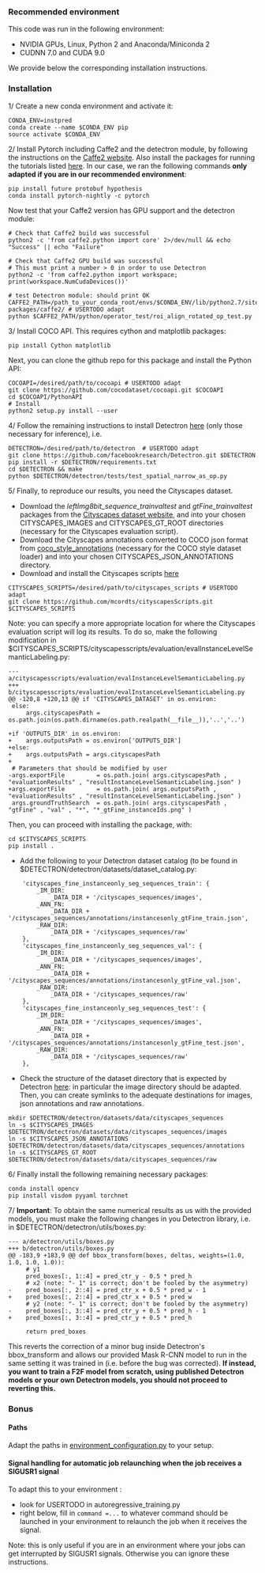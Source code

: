 ### Recommended environment 

This code was run in the following environment:
- NVIDIA GPUs, Linux, Python 2 and Anaconda/Miniconda 2
- CUDNN 7.0 and CUDA 9.0

We provide below the corresponding installation instructions.

### Installation

1/ Create a new conda environment and activate it:

```
CONDA_ENV=instpred
conda create --name $CONDA_ENV pip
source activate $CONDA_ENV
```

2/ Install Pytorch including Caffe2 and the detectron module, by following the instructions on the [Caffe2 website](https://caffe2.ai/docs/getting-started.html). Also install the packages for running the tutorials listed [here](https://caffe2.ai/docs/tutorials).
In our case, we ran the following commands **only adapted if you are in our recommended environment**:
```
pip install future protobuf hypothesis
conda install pytorch-nightly -c pytorch
```

Now test that your Caffe2 version has GPU support and the detectron module:
```
# Check that Caffe2 build was successful
python2 -c 'from caffe2.python import core' 2>/dev/null && echo "Success" || echo "Failure"

# Check that Caffe2 GPU build was successful
# This must print a number > 0 in order to use Detectron
python2 -c 'from caffe2.python import workspace; print(workspace.NumCudaDevices())'

# test Detectron module: should print OK
CAFFE2_PATH=/path_to_your_conda_root/envs/$CONDA_ENV/lib/python2.7/site-packages/caffe2/ # USERTODO adapt
python $CAFFE2_PATH/python/operator_test/roi_align_rotated_op_test.py 
```
<!-- TODO : check that the last test is at all necessary and check difference with below test -->

3/ Install COCO API. This requires cython and matplotlib packages:
```
pip install Cython matplotlib
```
Next, you can clone the github repo for this package and install the Python API:
```
COCOAPI=/desired/path/to/cocoapi # USERTODO adapt
git clone https://github.com/cocodataset/cocoapi.git $COCOAPI
cd $COCOAPI/PythonAPI
# Install
python2 setup.py install --user
```
<!-- TODO : check this -->

4/ Follow the remaining instructions to install Detectron [here](https://github.com/facebookresearch/Detectron/blob/master/INSTALL.md) (only those necessary for inference), i.e.
```
DETECTRON=/desired/path/to/detectron  # USERTODO adapt
git clone https://github.com/facebookresearch/Detectron.git $DETECTRON
pip install -r $DETECTRON/requirements.txt
cd $DETECTRON && make
python $DETECTRON/detectron/tests/test_spatial_narrow_as_op.py
```

5/ Finally, to reproduce our results, you need the Cityscapes dataset. 
- Download the *leftImg8bit_sequence_trainvaltest* and *gtFine_trainvaltest* packages from the [Cityscapes dataset website](https://www.cityscapes-dataset.com/downloads/), and into your chosen CITYSCAPES_IMAGES and CITYSCAPES_GT_ROOT directories (necessary for the Cityscapes evaluation script).
- Download the Cityscapes annotations converted to COCO json format from [coco_style_annotations](coco_style_annotations) (necessary for the COCO style dataset loader) and into your chosen CITYSCAPES_JSON_ANNOTATIONS directory.
- Download and install the Cityscapes scripts [here](https://github.com/mcordts/cityscapesScripts)

```
CITYSCAPES_SCRIPTS=/desired/path/to/cityscapes_scripts # USERTODO adapt
git clone https://github.com/mcordts/cityscapesScripts.git $CITYSCAPES_SCRIPTS

```
Note: you can specify a more appropriate location for where the Cityscapes evaluation script will log its results. 
To do so, make the following modification in $CITYSCAPES_SCRIPTS/cityscapesscripts/evaluation/evalInstanceLevelSemanticLabeling.py:
```
--- a/cityscapesscripts/evaluation/evalInstanceLevelSemanticLabeling.py
+++ b/cityscapesscripts/evaluation/evalInstanceLevelSemanticLabeling.py
@@ -120,8 +120,13 @@ if 'CITYSCAPES_DATASET' in os.environ:
 else:
     args.cityscapesPath = os.path.join(os.path.dirname(os.path.realpath(__file__)),'..','..')
 
+if 'OUTPUTS_DIR' in os.environ:
+    args.outputsPath = os.environ['OUTPUTS_DIR']
+else:
+    args.outputsPath = args.cityscapesPath
+
 # Parameters that should be modified by user
-args.exportFile         = os.path.join( args.cityscapesPath , "evaluationResults" , "resultInstanceLevelSemanticLabeling.json" )
+args.exportFile         = os.path.join( args.outputsPath , "evaluationResults" , "resultInstanceLevelSemanticLabeling.json" )
 args.groundTruthSearch  = os.path.join( args.cityscapesPath , "gtFine" , "val" , "*", "*_gtFine_instanceIds.png" )
 ```
 
Then, you can proceed with installing the package, with:

```
cd $CITYSCAPES_SCRIPTS
pip install .
```

- Add the following to your Detectron dataset catalog (to be found in $DETECTRON/detectron/datasets/dataset_catalog.py:
```
    'cityscapes_fine_instanceonly_seg_sequences_train': {
        _IM_DIR:
            _DATA_DIR + '/cityscapes_sequences/images',
        _ANN_FN:
            _DATA_DIR + '/cityscapes_sequences/annotations/instancesonly_gtFine_train.json',
        _RAW_DIR:
            _DATA_DIR + '/cityscapes_sequences/raw'
    },
    'cityscapes_fine_instanceonly_seg_sequences_val': {
        _IM_DIR:
            _DATA_DIR + '/cityscapes_sequences/images',
        _ANN_FN:
            _DATA_DIR + '/cityscapes_sequences/annotations/instancesonly_gtFine_val.json',
        _RAW_DIR:
            _DATA_DIR + '/cityscapes_sequences/raw'
    },
    'cityscapes_fine_instanceonly_seg_sequences_test': {
        _IM_DIR:
            _DATA_DIR + '/cityscapes_sequences/images',
        _ANN_FN:
            _DATA_DIR + '/cityscapes_sequences/annotations/instancesonly_gtFine_test.json',
        _RAW_DIR:
            _DATA_DIR + '/cityscapes_sequences/raw'
    },
   ```
- Check the structure of the dataset directory that is expected by Detectron [here](https://github.com/facebookresearch/Detectron/blob/master/detectron/datasets/data/README.md): in particular the image directory should be adapted. Then, you can create symlinks to the adequate destinations for images, json annotations and raw annotations.
```
mkdir $DETECTRON/detectron/datasets/data/cityscapes_sequences
ln -s $CITYSCAPES_IMAGES $DETECTRON/detectron/datasets/data/cityscapes_sequences/images
ln -s $CITYSCAPES_JSON_ANNOTATIONS $DETECTRON/detectron/datasets/data/cityscapes_sequences/annotations
ln -s $CITYSCAPES_GT_ROOT $DETECTRON/detectron/datasets/data/cityscapes_sequences/raw
```
<!-- todo : provide the json annotations -->

6/ Finally install the following remaining necessary packages:
```
conda install opencv
pip install visdom pyyaml torchnet
```
<!-- todo check what we can get rid of -->

7/ **Important**: To obtain the same numerical results as us with the provided models, you must make the following changes in you Detectron library, i.e. in $DETECTRON/detectron/utils/boxes.py:
```
--- a/detectron/utils/boxes.py
+++ b/detectron/utils/boxes.py
@@ -183,9 +183,9 @@ def bbox_transform(boxes, deltas, weights=(1.0, 1.0, 1.0, 1.0)):
     # y1
     pred_boxes[:, 1::4] = pred_ctr_y - 0.5 * pred_h
     # x2 (note: "- 1" is correct; don't be fooled by the asymmetry)
-    pred_boxes[:, 2::4] = pred_ctr_x + 0.5 * pred_w - 1
+    pred_boxes[:, 2::4] = pred_ctr_x + 0.5 * pred_w
     # y2 (note: "- 1" is correct; don't be fooled by the asymmetry)
-    pred_boxes[:, 3::4] = pred_ctr_y + 0.5 * pred_h - 1
+    pred_boxes[:, 3::4] = pred_ctr_y + 0.5 * pred_h
 
     return pred_boxes
```
This reverts the correction of a minor bug inside Detectron's bbox_transform and allows our provided Mask R-CNN model to run in the same setting it was trained in (i.e. before the bug was corrected).
**If instead, you want to train a F2F model from scratch, using published Detectron models or your own Detectron models, you should not proceed to reverting this.**


<!-- todo : finish this -->

### Bonus
#### Paths

Adapt the paths in [environment_configuration.py](environment_configuration.py) to your setup.

#### Signal handling for automatic job relaunching when the job receives a SIGUSR1 signal
To adapt this to your environment :
- look for USERTODO in autoregressive_training.py
- right below, fill in ```command =...``` to whatever command should be launched
in your environment to relaunch the job when it receives the signal.

Note: this is only useful if you are in an environment where your jobs can get
interrupted by SIGUSR1 signals. Otherwise you can ignore these instructions.

<!-- FINALTODO make sure we should not entirely take this out -->
